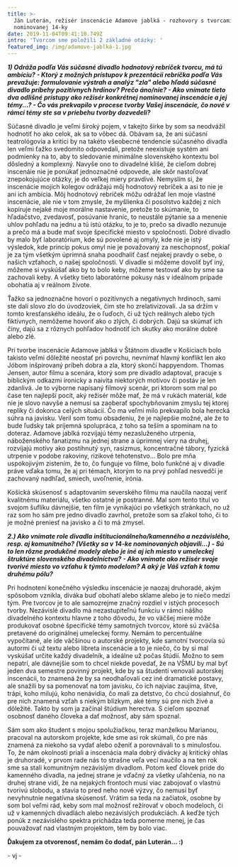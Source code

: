 ```yaml
---
title: >-
  Ján Luterán, režisér inscenácie Adamove jablká - rozhovory s tvorcami
  nominovanej 14-ky
date: 2019-11-04T09:41:10.749Z
intro: 'Tvorcom sme položili 2 základné otázky: '
featured_img: /img/adamove-jablká-1.jpg
---
```

_**1) Odráža podľa Vás súčasné divadlo hodnotový rebríček tvorcu, má tú ambíciu? - Ktorý z možných prístupov k prezentácii rebríčka podľa Vás prevažuje: formulovanie výstrah a analýz "zla" alebo hľadá súčasné divadlo príbehy pozitívnych hrdinov? Prečo áno/nie? - Ako vnímate tieto dva odlišné prístupy ako režisér konkrétnej nominovanej inscenácie a jej témy...? - Čo vás prekvapilo v procese tvorby Vašej inscenácie, čo nové v rámci témy ste sa v priebehu tvorby dozvedeli?**_

Súčasné divadlo je veľmi široký pojem, v takejto šírke by som sa neodvážil hodnotiť ho ako celok, ak sa to vôbec dá. Obávam sa, že ani súčasní teatrológovia a kritici by na takéto všeobecné tendencie súčasného divadla len veľmi ťažko svedomito odpovedali, pretože neexistuje systém ani podmienky na to, aby to sledovanie minimálne slovenského kontextu bol dôsledný a komplexný. Navyše ono to divadelné klišé, že cieľom dobrej inscenáie nie je ponúkať jednoznačné odpovede, ale skôr nastoľovať znepokojujúce otázky, je do veľkej miery pravdivé. Nemyslím si, že inscenácie mojich kolegov odrážajú môj hodnotový rebríček a asi to nie je ani ich ambícia. Môj hodnotový rebríček môžu odrážať len moje vlastné inscenácie, ale nie v tom zmysle, že myšlienka či posolstvo každej z nich kopíruje nejaké moje morálne nastavenie, pretože to skúmanie, to hľadačstvo, zvedavosť, posúvanie hraníc, to neustále pýtanie sa a menenie uhlov pohľadu na jednu a tú istú otázku, to je to, prečo sa divadlo nezunuje a prečo má a bude mať svoje špecifické miesto v spoločnosti. Dobré divadlo by malo byť laboratórium, kde sú povolené aj omyly, kde nie je istý výsledok, kde princíp pokus omyl nie je považovaný za neschopnosť, pokiaľ je za tým všetkým úprimná snaha poodhaliť časť nejakej pravdy o sebe, o našich vzťahoch, o našej spoločnosti. V divadle si môžeme dovoliť byť iný, môžeme si vyskúšať ako by to bolo keby, môžeme testovať ako by sme sa zachovali keby. A všetky tieto laboratórne pokusy nás v ideálnom prípade obohatia aj v reálnom živote.

Ťažko sa jednoznačne hovorí o pozitívnych a negatívnych hrdinoch, sami ste dali slovo zlo do úvodzoviek, čim ste ho zrelativizovali. Ja sa držím v tomto kresťanského ideálu, že o ľuďoch, či už tých reálnych alebo tých fiktívnych, nemôžeme hovoriť ako o zlých, či dobrých. Dajú sa skúmať ich činy, dajú sa z rôznych pohľadov hodnotiť ich skutky ako morálne dobré alebo zlé.

Pri tvorbe inscenácie Adamove jablká v Štátnom divadle v Košiciach bolo takisto veľmi dôležité neostať pri povrchu, nevnímať hlavný konflikt len ako Jóbom inšpirovaný príbeh dobra a zla, ktorý skončí happyendom. Thomas Jensen, autor filmu a scenára, ktorý som pre divadlo adaptoval, pracuje s biblickým odkazmi ironicky a naivita niektorých motívov či postáv je len zdanlivá. Je to výborne napísaný filmový scenár, pri ktorom som mal po čase ten najlepší pocit, aký režisér môže mať, že má v rukách materiál, kde nie je slovo navyše a nemusí sa zaoberať spochybňovaním zmyslu tej ktorej repliky či dokonca celých situácií. Čo ma veľmi milo prekvapilo bola herecká súhra na javisku. Veril som tomu obsadeniu, že je najlepšie možné, ale že to bude ľudsky tak príjemná spolupráca, z toho sa teším a spomínam na to doteraz. Adamove jablká rozvíjajú témy nezasluženého utrpenia, náboženského fanatizmu na jednej strane a úprimnej viery na druhej, rozvíjajú motívy ako postihnutý syn, rasizmus, koncentračné tábory, fyzická utrpenie v podobe rakoviny, rizikové tehotenstvo... Bolo pre mňa uspokojivým zistením, že to, čo funguje vo filme, bolo funkčné aj v divadle práve vďaka tomu, že aj pri témach, ktorým to na prvý pohľad nesvedčí je zachovaný nadhľad, smiech, uvoľnenie, irónia.

Košická skúsenosť s adaptovaním severského filmu ma naučila naozaj veriť kvalitnému materiálu, všetko ostatné je postranné. Mal som tento titul vo svojom šuflíku dávnejšie, ten film je vynikajúci po všetkých stránkach, no už raz som ho sám pre jedno divadlo zavrhol, pretože som sa zľakol toho, či to je možné preniesť na javisko a či to má zmysel. 

_**2.) Ako vnímate role divadla inštitucionálneho/kamenného a nezávislého, resp. aj komunitného? (Všetky sa v 14-ke nominovaných objavili...) - Sú to len rôzne produkčné modely alebo je iné aj ich miesto v umeleckej štruktúre slovenského divadelníctva? - Ako vnímate ako režisér svoje tvorivé miesto vo vzťahu k týmto modelom? A aký je Váš vzťah k tomu druhému pólu?**_

Pri hodnotení konečného výsledku inscenácie je naozaj druhoradé, akým spôsobom vznikla, diváka buď obohatí alebo sklame alebo je to niečo medzi tým. Pre tvorcov je to ale samozrejme značný rozdiel v istých procesoch tvorby. Nezávislé divadlo má nezastupiteľnú funkciu v rámci nášho divadelného kontextu hlavne z toho dôvodu, že vo väčšej miere môže produkovať osobné špecifické témy samotných tvorcov, ktoré sú zväčša pretavené do originálnej umeleckej formy. Nemám to percentuálne vypočítané, ale ide väčšinou o autorské projekty, kde samotní tvorcovia sú autormi či už textu alebo libreta inscenácie a to je niečo, čo by si mal vyskúšať určite každý divadelník, a ideálne už počas štúdií. Možno to sem nepatrí, ale dávnejšie som to chcel niekde povedať, že na VŠMU by mal byť jeden dva semestre povinný projekt, kde by sa študenti venovali autorskej inscenácii, to znamená že by sa neodhaľovali cez iné dramatické postavy, ale snažili by sa pomenovať na tom javisku, čo ich najviac zaujíma, štve, trápi, koho milujú, koho nenávidia, čo mali za detstvo, čo chcú dosiahnuť, čo pre nich znamená vzťah s niekým blízkym, aké témy sú pre nich živé a dôležité. Takto by som ja začínal štúdium herectva. S cieľom spoznať osobnosť daného človeka a dať možnosť, aby sám spoznal.

Sám som ako študent s mojou spolužiačkou, teraz manželkou Marianou, pracoval na autorskom projekte, kde sme asi rok skúmali, čo pre nás znamená za niekoho sa vydať alebo oženiť a porovnávali to s minulosťou. To, že nám okolnosti priali a inscenácia mala dobrý divácky aj kritický ohlas je druhoradé, v prvom rade nás to strašne veľa vecí naučilo a na ten rok sme sa stali komunitným nezávislým divadlom. Potom keď človek príde do kamenného divadla, na jednej strane je vďačný za všetky uľahčenia, no na druhej strane vidí, že na nejakých frontoch musí viac zabojovať o vlastnú tvorivú slobodu, a stavia to pred neho nové výzvy, čo nemusí byť nevyhnutnie negatívna skúsenosť. Vrátim sa teda na začiatok, osobne by som bol veľmi rád, keby som mal možnosť režírovať v oboch modeloch, či už v kamenných divadlách alebo nezávislých produkciách. A keďže tých ponúk z nezávislého spektra prichádza teda pomerne menej, je čas pouvažovať nad vlastným projektom, tém by bolo viac.  

**Ďakujem za otvorenosť, nemám čo dodať, pán Luterán... :)** 

\- vj -
